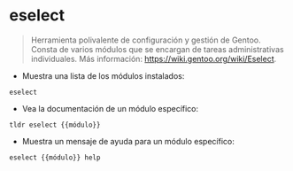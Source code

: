 # eselect

> Herramienta polivalente de configuración y gestión de Gentoo.
> Consta de varios módulos que se encargan de tareas administrativas individuales.
> Más información: <https://wiki.gentoo.org/wiki/Eselect>.

- Muestra una lista de los módulos instalados:

`eselect`

- Vea la documentación de un módulo específico:

`tldr eselect {{módulo}}`

- Muestra un mensaje de ayuda para un módulo específico:

`eselect {{módulo}} help`
